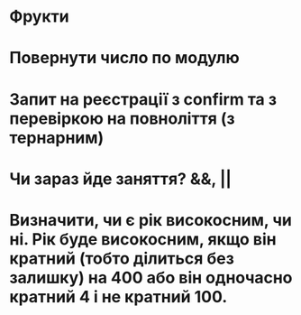 # Фрукти
# Повернути число по модулю
# Запит на реєстрації з confirm та з перевіркою на повноліття (з тернарним)
# Чи зараз йде заняття? &&, ||

# Визначити, чи є рік високосним, чи ні. Рік буде високосним, якщо він кратний (тобто ділиться без залишку) на 400 або він одночасно кратний 4 і не кратний 100.

